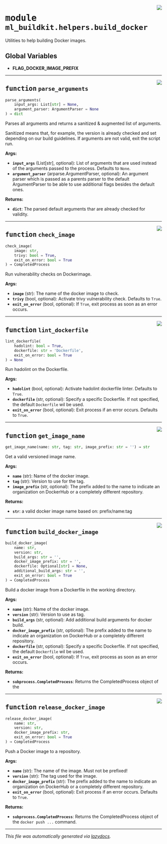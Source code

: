 <!-- markdownlint-disable -->

<a href="https://github.com/khulnasoft/ml-buildkit/blob/main/src/ml_buildkit/helpers/build_docker.py#L0"><img align="right" style="float:right;" src="https://img.shields.io/badge/-source-cccccc?style=flat-square"></a>

# <kbd>module</kbd> `ml_buildkit.helpers.build_docker`
Utilities to help building Docker images. 

**Global Variables**
---------------
- **FLAG_DOCKER_IMAGE_PREFIX**

---

<a href="https://github.com/khulnasoft/ml-buildkit/blob/main/src/ml_buildkit/helpers/build_docker.py#L13"><img align="right" style="float:right;" src="https://img.shields.io/badge/-source-cccccc?style=flat-square"></a>

## <kbd>function</kbd> `parse_arguments`

```python
parse_arguments(
    input_args: List[str] = None,
    argument_parser: ArgumentParser = None
) → dict
```

Parses all arguments and returns a sanitized & augmented list of arguments. 

Sanitized means that, for example, the version is already checked and set depending on our build guidelines. If arguments are not valid, exit the script run. 



**Args:**
 
 - <b>`input_args`</b> (List[str], optional):  List of arguments that are used instead of the arguments passed to the process. Defaults to `None`. 
 - <b>`argument_parser`</b> (arparse.ArgumentParser, optional):  An argument parser which is passed as a parents parser to the default ArgumentParser to be able to use additional flags besides the default ones. 



**Returns:**
 
 - <b>`dict`</b>:  The parsed default arguments thar are already checked for validity. 


---

<a href="https://github.com/khulnasoft/ml-buildkit/blob/main/src/ml_buildkit/helpers/build_docker.py#L43"><img align="right" style="float:right;" src="https://img.shields.io/badge/-source-cccccc?style=flat-square"></a>

## <kbd>function</kbd> `check_image`

```python
check_image(
    image: str,
    trivy: bool = True,
    exit_on_error: bool = True
) → CompletedProcess
```

Run vulnerability checks on Dockerimage. 



**Args:**
 
 - <b>`image`</b> (str):  The name of the docker image to check. 
 - <b>`trivy`</b> (bool, optional):  Activate trivy vulnerability check. Defaults to `True`. 
 - <b>`exit_on_error`</b> (bool, optional):  If `True`, exit process as soon as an error occurs. 


---

<a href="https://github.com/khulnasoft/ml-buildkit/blob/main/src/ml_buildkit/helpers/build_docker.py#L65"><img align="right" style="float:right;" src="https://img.shields.io/badge/-source-cccccc?style=flat-square"></a>

## <kbd>function</kbd> `lint_dockerfile`

```python
lint_dockerfile(
    hadolint: bool = True,
    dockerfile: str = 'Dockerfile',
    exit_on_error: bool = True
) → None
```

Run hadolint on the Dockerfile. 



**Args:**
 
 - <b>`hadolint`</b> (bool, optional):  Activate hadolint dockerfile linter. Defaults to `True`. 
 - <b>`dockerfile`</b> (str, optional):  Specify a specific Dockerfile. If not specified, the default `Dockerfile` wil be used. 
 - <b>`exit_on_error`</b> (bool, optional):  Exit process if an error occurs. Defaults to `True`. 


---

<a href="https://github.com/khulnasoft/ml-buildkit/blob/main/src/ml_buildkit/helpers/build_docker.py#L87"><img align="right" style="float:right;" src="https://img.shields.io/badge/-source-cccccc?style=flat-square"></a>

## <kbd>function</kbd> `get_image_name`

```python
get_image_name(name: str, tag: str, image_prefix: str = '') → str
```

Get a valid versioned image name. 



**Args:**
 
 - <b>`name`</b> (str):  Name of the docker image. 
 - <b>`tag`</b> (str):  Version to use for the tag. 
 - <b>`image_prefix`</b> (str, optional):  The prefix added to the name to indicate an organization on DockerHub or a completely different repository. 



**Returns:**
 
 - <b>`str`</b>:  a valid docker image name based on: prefix/name:tag 


---

<a href="https://github.com/khulnasoft/ml-buildkit/blob/main/src/ml_buildkit/helpers/build_docker.py#L104"><img align="right" style="float:right;" src="https://img.shields.io/badge/-source-cccccc?style=flat-square"></a>

## <kbd>function</kbd> `build_docker_image`

```python
build_docker_image(
    name: str,
    version: str,
    build_args: str = '',
    docker_image_prefix: str = '',
    dockerfile: Optional[str] = None,
    additional_build_args: str = '',
    exit_on_error: bool = True
) → CompletedProcess
```

Build a docker image from a Dockerfile in the working directory. 



**Args:**
 
 - <b>`name`</b> (str):  Name of the docker image. 
 - <b>`version`</b> (str):  Version to use as tag. 
 - <b>`build_args`</b> (str, optional):  Add additional build arguments for docker build. 
 - <b>`docker_image_prefix`</b> (str, optional):  The prefix added to the name to indicate an organization on DockerHub or a completely different repository. 
 - <b>`dockerfile`</b> (str, optional):  Specify a specific Dockerfile. If not specified, the default `Dockerfile` wil be used. 
 - <b>`exit_on_error`</b> (bool, optional):  If `True`, exit process as soon as an error occurs. 



**Returns:**
 
 - <b>`subprocess.CompletedProcess`</b>:  Returns the CompletedProcess object of the 


---

<a href="https://github.com/khulnasoft/ml-buildkit/blob/main/src/ml_buildkit/helpers/build_docker.py#L165"><img align="right" style="float:right;" src="https://img.shields.io/badge/-source-cccccc?style=flat-square"></a>

## <kbd>function</kbd> `release_docker_image`

```python
release_docker_image(
    name: str,
    version: str,
    docker_image_prefix: str,
    exit_on_error: bool = True
) → CompletedProcess
```

Push a Docker image to a repository. 



**Args:**
 
 - <b>`name`</b> (str):  The name of the image. Must not be prefixed! 
 - <b>`version`</b> (str):  The tag used for the image. 
 - <b>`docker_image_prefix`</b> (str):  The prefix added to the name to indicate an organization on DockerHub or a completely different repository. 
 - <b>`exit_on_error`</b> (bool, optional):  Exit process if an error occurs. Defaults to `True`. 



**Returns:**
 
 - <b>`subprocess.CompletedProcess`</b>:  Returns the CompletedProcess object of the `docker push ...` command. 




---

_This file was automatically generated via [lazydocs](https://github.com/khulnasoft/lazydocs)._

